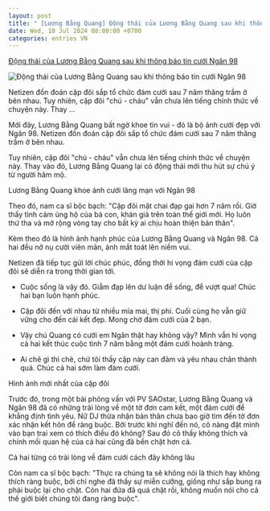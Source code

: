 ```yaml
---
layout: post
title: " [Lương Bằng Quang] Động thái của Lương Bằng Quang sau khi thông báo tin cưới Ngân 98"
date: Wed, 10 Jul 2024 08:00:00 +0700
categories: entries VN
---
```

[Động thái của Lương Bằng Quang sau khi thông báo tin cưới Ngân 98](https://www.saostar.vn/sac-mau-cuoc-song/dong-thai-cua-luong-bang-quang-sau-khi-thong-bao-tin-cuoi-ngan-98-202407100059173951.html)

![Động thái của Lương Bằng Quang sau khi thông báo tin cưới Ngân 98](https://ss-images.saostar.vn/fb1200png_2/2024/7/9/pc/1720539607609/2k4312u2uc1-nbcp1n2qg22-c4g4aoy9513.jpg/fbsscover.png)

Netizen đồn đoán cặp đôi sắp tổ chức đám cưới sau 7 năm thăng trầm ở bên nhau. Tuy nhiên, cặp đôi "chú - cháu" vẫn chưa lên tiếng chính thức về chuyện này. Thay ...

Mới đây, Lương Bằng Quang bất ngờ khoe tin vui - đó là bộ ảnh cưới đẹp với Ngân 98. Netizen đồn đoán cặp đôi sắp tổ chức đám cưới sau 7 năm thăng trầm ở bên nhau.



Tuy nhiên, cặp đôi "chú - cháu" vẫn chưa lên tiếng chính thức về chuyện này. Thay vào đó, Lương Bằng Quang lại có động thái mới thu hút sự chú ý từ người hâm mộ.

Lương Bằng Quang khoe ảnh cưới lãng mạn với Ngân 98

Theo đó, nam ca sĩ bộc bạch: "Cặp đôi mặt chai đạp gai hơn 7 năm rồi. Giờ thấy tình cảm ủng hộ của bà con, khán giả trên toàn thế giới mới. Họ luôn thứ tha và mở rộng vòng tay cho bất kỳ ai chịu hoàn thiện bản thân".



Kèm theo đó là hình ảnh hạnh phúc của Lương Bằng Quang và Ngân 98. Cả hai đều nở nụ cười viên mãn, ánh mắt toát lên niềm vui.



Netizen đã tiếp tục gửi lời chúc phúc, đồng thời hi vọng đám cưới của cặp đôi sẽ diễn ra trong thời gian tới.



- Cuộc sống là vậy đó. Giẫm đạp lên dư luận để sống, để vượt qua! Chúc hai bạn luôn hạnh phúc.



- Cặp đôi đến với nhau từ nhiều mỉa mai, thị phi. Cuối cùng họ vẫn giữ vững cho đến cái kết đẹp. Mong chờ đám cưới của 2 bạn.



- Vậy chú Quang có cưới em Ngân thật hay không vậy? Mình vẫn hi vọng cả hai kết thúc cuộc tình 7 năm bằng một đám cưới hoành tráng.



- Ai chê gì thì chê, chứ tôi thấy cặp này can đảm và yêu nhau chân thành quá. Chúc cả hai sớm làm đám cưới.

Hình ảnh mới nhất của cặp đôi

Trước đó, trong một bài phỏng vấn với PV SAOstar, Lương Bằng Quang và Ngân 98 đã có những trải lòng về một tờ đơn cam kết, một đám cưới để khẳng định tình yêu. Nữ DJ thừa nhận bản thân chưa bao giờ tìm đến tờ đơn xác nhận kết hôn để ràng buộc. Bởi trước khi nghĩ đến nó, cô nàng đặt mình vào bạn trai xem có thích điều đó không? Sau đó cô thấy không thích và chính mối quan hệ của cả hai cũng đã bền chặt hơn cả.

Cả hai từng có trải lòng về đám cưới cách đây không lâu

Còn nam ca sĩ bộc bạch: "Thực ra chúng ta sẽ không nói là thích hay không thích ràng buộc, bởi chỉ nghe đã thấy sự miễn cưỡng, giống như sắp bung ra phải buộc lại cho chặt. Còn hai đứa đã quá chặt rồi, không muốn nói cho cả thế giới biết chúng tôi đang ràng buộc".

